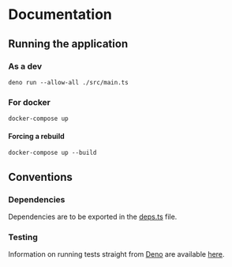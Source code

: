 # Documentation

## Running the application

### As a dev

```console
deno run --allow-all ./src/main.ts
```

### For docker

```console
docker-compose up
```

#### Forcing a rebuild

```console
docker-compose up --build
```

## Conventions

### Dependencies

Dependencies are to be exported in the [deps.ts](./src/deps.ts) file.

### Testing

Information on running tests straight from [Deno](https://deno.land) are available [here](https://deno.land/manual/testing).
